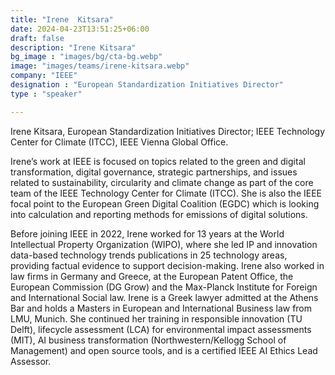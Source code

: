 ```yaml
---
title: "Irene  Kitsara"
date: 2024-04-23T13:51:25+06:00
draft: false
description: "Irene Kitsara"
bg_image : "images/bg/cta-bg.webp"
image: "images/teams/irene-kitsara.webp"
company: "IEEE"
designation : "European Standardization Initiatives Director"
type : "speaker"

---
```


Irene Kitsara, European Standardization Initiatives Director; IEEE Technology Center for Climate (ITCC), IEEE Vienna Global Office.

Irene’s work at IEEE is focused on topics related to the green and digital transformation, digital governance, strategic partnerships, and issues related to sustainability, circularity and climate change as part of the core team of the IEEE Technology Center for Climate (ITCC). She is also the IEEE focal point to the European Green Digital Coalition (EGDC) which is looking into calculation and reporting methods for emissions of digital solutions.

Before joining IEEE in 2022, Irene worked for 13 years at the World Intellectual Property Organization (WIPO), where she led IP and innovation data-based technology trends publications in 25 technology areas, providing factual evidence to support decision-making. Irene also worked in law firms in Germany and Greece, at the European Patent Office, the European Commission (DG Grow) and the Max-Planck Institute for Foreign and International Social law. Irene is a Greek lawyer admitted at the Athens Bar and holds a Masters in European and International Business law from LMU, Munich. She continued her training in responsible innovation (TU Delft), lifecycle assessment (LCA) for environmental impact assessments (MIT), AI business transformation (Northwestern/Kellogg School of Management) and open source tools, and is a certified IEEE AI Ethics Lead Assessor.
